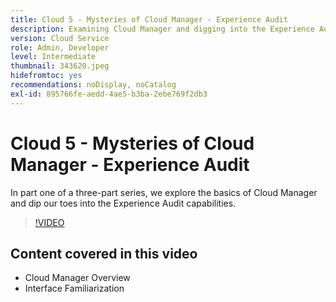 ```yaml
---
title: Cloud 5 - Mysteries of Cloud Manager - Experience Audit
description: Examining Cloud Manager and digging into the Experience Audit feature
version: Cloud Service
role: Admin, Developer
level: Intermediate
thumbnail: 343620.jpeg
hidefromtoc: yes
recommendations: noDisplay, noCatalog
exl-id: 895766fe-aedd-4ae5-b3ba-2ebe769f2db3
---
```

# Cloud 5 - Mysteries of Cloud Manager - Experience Audit

In part one of a three-part series, we explore the basics of Cloud Manager and dip our toes into the Experience Audit capabilities.

>[!VIDEO](https://video.tv.adobe.com/v/343620?quality=12&learn=on)

## Content covered in this video

+ Cloud Manager Overview
+ Interface Familiarization
